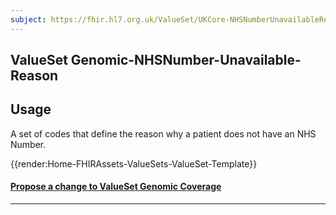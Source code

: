 ```yaml
---
subject: https://fhir.hl7.org.uk/ValueSet/UKCore-NHSNumberUnavailableReason
---
```



## ValueSet Genomic-NHSNumber-Unavailable-Reason

## Usage

A set of codes that define the reason why a patient does not have an NHS Number.


{{render:Home-FHIRAssets-ValueSets-ValueSet-Template}}


<div id="Feedback" class="tabcontent">
<h4><a href='https://simplifier.net/HL7FHIRUKCoreR4/ValueSet-UKCore-NHSNumberUnavailableReason/~issues?level=File' target="_blank">Propose a change to ValueSet Genomic Coverage</a></h4>
</div>

---